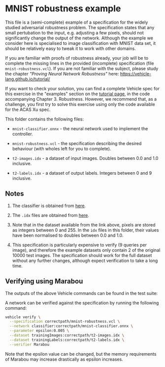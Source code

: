 # MNIST robustness example

This file is a (semi-complete) example of a specification for the widely studied adversarial robustness problem. The specification states that any small  pertubation to the input, e.g. adjusting a few pixels, should not significantly change the output
of the network. Although the example we consider here is specialised to image classification with MNIST data set, it should be relatively easy to tweak it to work with other domains.

If you are familiar with proofs of robustness already, your job will be to complete the missing lines in the provided (incomplete) specification (file `mnist-robustness.vcl`). If you are not familiar with the subject,
please study the chapter _"Proving Neural Network Robustness"_ here:  https://vehicle-lang.github.io/tutorial/

If you want to check your solution, you can find a complete Vehicle spec for this exercise in the "examples" section on the [tutorial page](https://github.com/vehicle-lang/tutorial), in the code accompanying Chapter 3. Robustness. However, we recommend that, as a challenge, you first try to solve this exercise using only the code available for the ACAS Xu spec.


This folder contains the following files:

- `mnist-classifier.onnx` - the neural network used to implement the controller.

- `mnist-robustness.vcl` - the specification describing the desired behaviour (with wholes left for you to complete).

- `t2-images.idx` - a dataset of input images. Doubles between 0.0 and 1.0 inclusive.

- `t2-labels.idx` - a dataset of output labels. Integers between 0 and 9 inclusive.

## Notes

1. The classifier is obtained from [here](https://github.com/onnx/models/blob/main/vision/classification/mnist/model/mnist-12.onnx).

2. The `.idx` files are obtained from [here](http://yann.lecun.com/exdb/mnist/).

3. Note that in the dataset available from the link above, pixels are stored as integers between 0 and 255. In the `idx` files in this folder, their values have been normalised to doubles between 0.0 and 1.0.

4. This specification is particularly expensive to verify (9 queries per image), and therefore the example datasets only contain 2 of the original 10000 test images.
The specification should work for the full dataset without any further changes, although expect verification to take a long time.

## Verifying using Marabou

The outputs of the above Vehicle commands can be found in the test suite:

A network can be verified against the specification by running the following command:

```bash
vehicle verify \
  --specification correctpath/mnist-robustness.vcl \
  --network classifier:correctpath/mnist-classifier.onnx \
  --parameter epsilon:0.005 \
  --dataset trainingImages:correctpath/t2-images.idx \
  --dataset trainingLabels:correctpath/t2-labels.idx \
  --verifier Marabou
```

Note that the epsilon value can be changed, but the memory requirements of
Marabou may increase drastically as epsilon increases.
